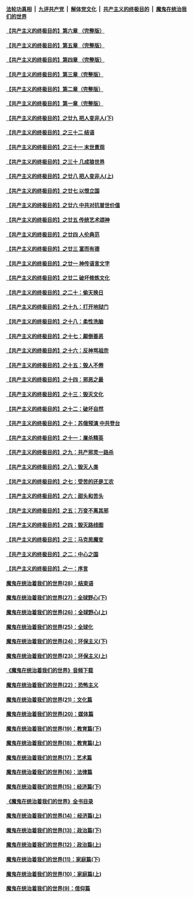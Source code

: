 ####  [法轮功真相](../../../../basic/blob/master/README.md?t=05060831) &nbsp;|&nbsp; [九评共产党](../../../../9ping.md/blob/master/README.md?t=05060831) &nbsp;|&nbsp; [解体党文化](../../../../jtdwh.md/blob/master/README.md?t=05060831)  &nbsp;|&nbsp; [共产主义的终极目的](../../../../gczydzjmd.md/blob/master/README.md?t=05060831) &nbsp;|&nbsp; [魔鬼在统治我们的世界](../../../../mgztzwmdsj.md/blob/master/README.md?t=05060831) 

#### [【共产主义的终极目的】第六章 （完整版）](../pages/nsc422/n11428913.md?t=05060831) 

#### [【共产主义的终极目的】第五章 （完整版）](../pages/nsc422/n11428912.md?t=05060831) 

#### [【共产主义的终极目的】第四章 （完整版）](../pages/nsc422/n11428907.md?t=05060831) 

#### [【共产主义的终极目的】第三章（完整版）](../pages/nsc422/n11428848.md?t=05060831) 

#### [【共产主义的终极目的】第二章（完整版）](../pages/nsc422/n11428831.md?t=05060831) 

#### [【共产主义的终极目的】第一章（完整版）](../pages/nsc422/n11417651.md?t=05060831) 

#### [【共产主义的终极目的】之廿九 把人变非人(下)](../pages/nsc422/n11344140.md?t=05060831) 

#### [【共产主义的终极目的】之三十二 结语](../pages/nsc422/n11360535.md?t=05060831) 

#### [【共产主义的终极目的】之三十一 末世景观](../pages/nsc422/n11351129.md?t=05060831) 

#### [【共产主义的终极目的】之三十 几成狼世界](../pages/nsc422/n11348280.md?t=05060831) 

#### [【共产主义的终极目的】之廿八 把人变非人(上)](../pages/nsc422/n11340492.md?t=05060831) 

#### [【共产主义的终极目的】之廿七 以恨立国](../pages/nsc422/n11336944.md?t=05060831) 

#### [【共产主义的终极目的】之廿六 中共对抗普世价值](../pages/nsc422/n11324785.md?t=05060831) 

#### [【共产主义的终极目的】之廿五 传统艺术颂神](../pages/nsc422/n11296396.md?t=05060831) 

#### [【共产主义的终极目的】之廿四 人伦典范](../pages/nsc422/n11296397.md?t=05060831) 

#### [【共产主义的终极目的】之廿三 富而有德](../pages/nsc422/n11283598.md?t=05060831) 

#### [【共产主义的终极目的】之廿一 神传语言文字](../pages/nsc422/n11263265.md?t=05060831) 

#### [【共产主义的终极目的】之廿二 破坏修炼文化](../pages/nsc422/n11245728.md?t=05060831) 

#### [【共产主义的终极目的】之二十：偷天换日](../pages/nsc422/n11238846.md?t=05060831) 

#### [【共产主义的终极目的】之十九：打开地狱门](../pages/nsc422/n11206376.md?t=05060831) 

#### [【共产主义的终极目的】之十八：柔性洗脑](../pages/nsc422/n11199994.md?t=05060831) 

#### [【共产主义的终极目的】之十七：颠倒善恶](../pages/nsc422/n11179782.md?t=05060831) 

#### [【共产主义的终极目的】之十六：反神骂祖宗](../pages/nsc422/n11166798.md?t=05060831) 

#### [【共产主义的终极目的】之十五：毁人不倦](../pages/nsc422/n11166792.md?t=05060831) 

#### [【共产主义的终极目的】之十四：邪恶之最](../pages/nsc422/n11150249.md?t=05060831) 

#### [【共产主义的终极目的】之十三：毁灭文化](../pages/nsc422/n11135227.md?t=05060831) 

#### [【共产主义的终极目的】之十二：破坏自然](../pages/nsc422/n11135214.md?t=05060831) 

#### [【共产主义的终极目的】之十：苏俄预演 中共登台](../pages/nsc422/n11118424.md?t=05060831) 

#### [【共产主义的终极目的】之十一：屠杀精英](../pages/nsc422/n11118442.md?t=05060831) 

#### [【共产主义的终极目的】之九：共产邪灵一路杀](../pages/nsc422/n11114139.md?t=05060831) 

#### [【共产主义的终极目的】之八：毁灭人类](../pages/nsc422/n11108503.md?t=05060831) 

#### [【共产主义的终极目的】之七：受苦的还是工农](../pages/nsc422/n11101809.md?t=05060831) 

#### [【共产主义的终极目的】之六：甜头和苦头](../pages/nsc422/n11096971.md?t=05060831) 

#### [【共产主义的终极目的】之五：万变不离其邪](../pages/nsc422/n11091285.md?t=05060831) 

#### [【共产主义的终极目的】之四：毁灭路线图](../pages/nsc422/n11086284.md?t=05060831) 

#### [【共产主义的终极目的】之三：马克思魔变](../pages/nsc422/n11061941.md?t=05060831) 

#### [【共产主义的终极目的】之二：中心之国](../pages/nsc422/n11047728.md?t=05060831) 

#### [【共产主义的终极目的】之一：序言](../pages/nsc422/n11086077.md?t=05060831) 

#### [魔鬼在统治着我们的世界(28)：结束语](../pages/nsc422/n10936246.md?t=05060831) 

#### [魔鬼在统治着我们的世界(27)：全球野心(下)](../pages/nsc422/n10928319.md?t=05060831) 

#### [魔鬼在统治着我们的世界(26)：全球野心(上)](../pages/nsc422/n10900318.md?t=05060831) 

#### [魔鬼在统治着我们的世界(25)：全球化](../pages/nsc422/n10788205.md?t=05060831) 

#### [魔鬼在统治着我们的世界(24)：环保主义(下)](../pages/nsc422/n10695307.md?t=05060831) 

#### [魔鬼在统治着我们的世界(23)：环保主义(上)](../pages/nsc422/n10688613.md?t=05060831) 

#### [《魔鬼在统治着我们的世界》音频下载](../pages/nsc422/n10635553.md?t=05060831) 

#### [魔鬼在统治着我们的世界(22)：恐怖主义](../pages/nsc422/n10614727.md?t=05060831) 

#### [魔鬼在统治着我们的世界(21)：文化篇](../pages/nsc422/n10597706.md?t=05060831) 

#### [魔鬼在统治着我们的世界(20)：媒体篇](../pages/nsc422/n10586579.md?t=05060831) 

#### [魔鬼在统治着我们的世界(19)：教育篇(下)](../pages/nsc422/n10564808.md?t=05060831) 

#### [魔鬼在统治着我们的世界(18)：教育篇(上)](../pages/nsc422/n10526970.md?t=05060831) 

#### [魔鬼在统治着我们的世界(17)：艺术篇](../pages/nsc422/n10499093.md?t=05060831) 

#### [魔鬼在统治着我们的世界(16)：法律篇](../pages/nsc422/n10485969.md?t=05060831) 

#### [魔鬼在统治着我们的世界(15)：经济篇(下)](../pages/nsc422/n10469975.md?t=05060831) 

#### [《魔鬼在统治着我们的世界》全书目录](../pages/nsc422/n10464261.md?t=05060831) 

#### [魔鬼在统治着我们的世界(14)：经济篇(上)](../pages/nsc422/n10457370.md?t=05060831) 

#### [魔鬼在统治着我们的世界(13)：政治篇(下)](../pages/nsc422/n10448270.md?t=05060831) 

#### [魔鬼在统治着我们的世界(12)：政治篇(上)](../pages/nsc422/n10444576.md?t=05060831) 

#### [魔鬼在统治着我们的世界(11)：家庭篇(下)](../pages/nsc422/n10440961.md?t=05060831) 

#### [魔鬼在统治着我们的世界(10)：家庭篇(上)](../pages/nsc422/n10435448.md?t=05060831) 

#### [魔鬼在统治着我们的世界(9)：信仰篇](../pages/nsc422/n10432159.md?t=05060831) 

